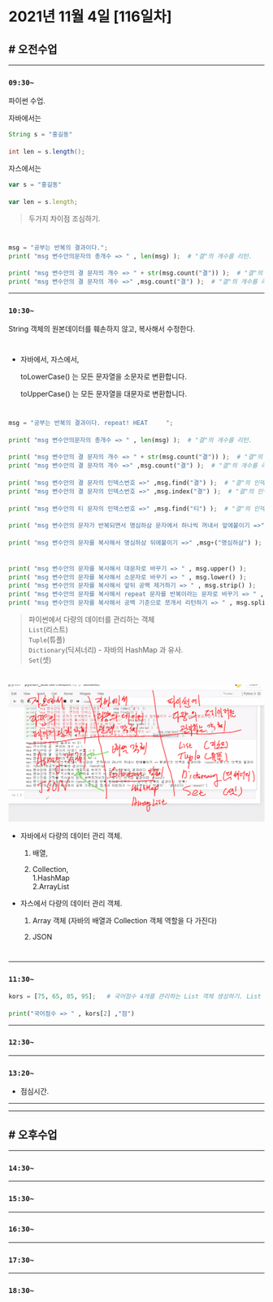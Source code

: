 # 2021년 11월 4일 [116일차]

## # 오전수업
----
### `09:30~`

파이썬 수업.   

자바에서는    
```java
String s = "홍길동"

int len = s.length();
```

자스에서는      
```javascript
var s = "홍길동"

var len = s.length;
```

> 두가지 차이점 조심하기.   

#

```python
msg = "공부는 반복의 결과이다.";
print( "msg 변수안의문자의 총개수 => " , len(msg) );  # "결"의 개수를 리턴.

print( "msg 변수안의 결 문자의 개수 => " + str(msg.count("결")) );  # "결"의 개수를 리턴.
print( "msg 변수안의 결 문자의 개수 =>" ,msg.count("결") );  # "결"의 개수를 리턴.
```

----
### `10:30~`

String 객체의 원본데이터를 훼손하지 않고, 복사해서 수정한다.  

#

- 자바에서, 자스에서,        

  toLowerCase() 는 모든 문자열을 소문자로 변환합니다.  

  toUpperCase() 는 모든 문자열을 대문자로 변환합니다.  

#


```python
msg = "공부는 반복의 결과이다. repeat! HEAT     ";

print( "msg 변수안의문자의 총개수 => " , len(msg) );  # "결"의 개수를 리턴.

print( "msg 변수안의 결 문자의 개수 => " + str(msg.count("결")) );  # "결"의 개수를 리턴.
print( "msg 변수안의 결 문자의 개수 =>" ,msg.count("결") );  # "결"의 개수를 리턴.

print( "msg 변수안의 결 문자의 인덱스번호 =>" ,msg.find("결") );  # "결"의 인덱스번호를 리턴.
print( "msg 변수안의 결 문자의 인덱스번호 =>" ,msg.index("결") );  # "결"의 인덱스번호를 리턴.

print( "msg 변수안의 티 문자의 인덱스번호 =>" ,msg.find("티") );  # "결"의 인덱스번호를 리턴. 없는 문자는 -1 리턴.

print( "msg 변수안의 문자가 반복되면서 명심하삼 문자에서 하나씩 꺼내서 앞에붙이기 =>" ,msg.join("명심하삼") );  

print( "msg 변수안의 문자를 복사해서 명심하삼 뒤에붙이기 =>" ,msg+("명심하삼") );  


print( "msg 변수안의 문자를 복사해서 대문자로 바꾸기 => " , msg.upper() );
print( "msg 변수안의 문자를 복사해서 소문자로 바꾸기 => " , msg.lower() );
print( "msg 변수안의 문자를 복사해서 앞뒤 공백 제거하기 => " , msg.strip() );
print( "msg 변수안의 문자를 복사해서 repeat 문자를 반복이라는 문자로 바꾸기 => " , msg.replace("repeat", "반복") );
print( "msg 변수안의 문자를 복사해서 공백 기준으로 쪼개서 리턴하기 => " , msg.split(" ") );  # split 리턴값은 List(리스트) 이다.  
```
> 파이썬에서 다량의 데이터를 관리하는 객체  
> `List`(리스트)  
> `Tuple`(튜플)  
> `Dictionary`(딕셔너리) - 자바의 HashMap 과 유사.    
> `Set`(셋)   

#

![데이터관리](https://github.com/SungWoo0315/study-repository/blob/main/image-save/20211104%201104_python_%EB%8D%B0%EC%9D%B4%ED%84%B0%EA%B4%80%EB%A6%AC.png)     

- 자바에서 다량의 데이터 관리 객체.   

  1. 배열,    

  2. Collection,    
    1.HashMap  
    2.ArrayList         



- 자스에서 다량의 데이터 관리 객체.  

  1. Array 객체 (자바의 배열과 Collection 객체 역할을 다 가진다)   

  2. JSON   

#


----
### `11:30~`



```python
kors = [75, 65, 85, 95];   # 국어점수 4개를 관리하는 List 객체 생성하기. List 객체는 자스의 Array 객체와 비슷함.    

print("국어점수 => " , kors[2] ,"점")
```







----
### `12:30~`








----
### `13:20~`

  - 점심시간.

---
---

## # 오후수업

---
### `14:30~`










---
### `15:30~`









----
### `16:30~`








----
### `17:30~`








----
### `18:30~`
